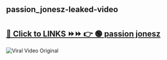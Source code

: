 
 ## passion_jonesz-leaked-video 

# <h2><a href="https://clipsfans.com/passion_jonesz&ref=git">🔗 Click to LINKS ⏩⏩ 👉 🟢 passion jonesz </a></h2>

<a href="https://clipsfans.com/passion_jonesz&ref=git" rel="nofollow" data-target="animated-image.originalLink"><img src="https://i.ibb.co.com/xMMVF88/686577567.gif" alt="Viral Video Original" style="max-width: 100%; display: inline-block;" data-target="animated-image.originalImage"></a>
